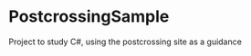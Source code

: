 PostcrossingSample
==================

Project to study C#, using the postcrossing site as a guidance

